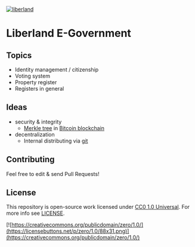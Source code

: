 [![liberland](http://liberland.org/addons/image/Liberland_znak_small.png)](https://github.com/liberland/liberland)

# Liberland E-Government

## Topics
* Identity management / citizenship
* Voting system
* Property register
* Registers in general

## Ideas
* security & integrity
  * [Merkle tree](http://en.wikipedia.org/wiki/Merkle_tree) in [Bitcoin blockchain](http://en.wikipedia.org/wiki/Bitcoin#Block_chain)
* decentralization
  * Internal distributing via [git](http://en.wikipedia.org/wiki/Git_%28software%29)

## Contributing
Feel free to edit & send Pull Requests!

## License

This repository is open-source work licensed under [CC0 1.0 Universal](https://creativecommons.org/publicdomain/zero/1.0/). For more info see [LICENSE](LICENSE).

[![https://creativecommons.org/publicdomain/zero/1.0/](https://licensebuttons.net/p/zero/1.0/88x31.png)](https://creativecommons.org/publicdomain/zero/1.0/)
